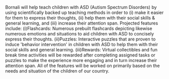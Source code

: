 Bornali will help teach children with ASD (Autism Spectrum Disorders) by using scientifically backed up teaching methods in order to (i) make it easier for them to express their thoughts, (ii) help them with their social skills & general learning, and (iii) increase their attention span.
Projected features include:
(i)Flashcards: Numerous prebuilt flashcards depicting likewise numerous emotions and situations to aid children with ASD to concisely express their thoughts.
(ii)Puzzles: Interactive puzzles that are proven to induce 'behavior intervention' in children with ASD to help them with their social skills and general learning.
(iii)Rewards: Virtual collectibles and fun break time activities will be rewarded after completing assigned tasks or puzzles to make the experience more engaging and in turn increase their attention span.
All of the features will be worked on primarily based on the needs and situation of the children of our country.